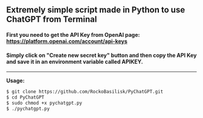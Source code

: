 ## Extremely simple script made in Python to use ChatGPT from Terminal
#### First you need to get the API Key from OpenAI page: https://platform.openai.com/account/api-keys
#### Simply click on "Create new secret key" button and then copy the API Key and save it in an environment variable called APIKEY.
****
**Usage:**
```bash
$ git clone https://github.com/RockoBasilisk/PyChatGPT.git
$ cd PyChatGPT
$ sudo chmod +x pychatgpt.py
$ ./pychatgpt.py
```

